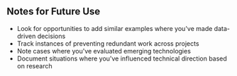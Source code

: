 ## Notes for Future Use
- Look for opportunities to add similar examples where you've made data-driven decisions
- Track instances of preventing redundant work across projects
- Note cases where you've evaluated emerging technologies
- Document situations where you've influenced technical direction based on research

